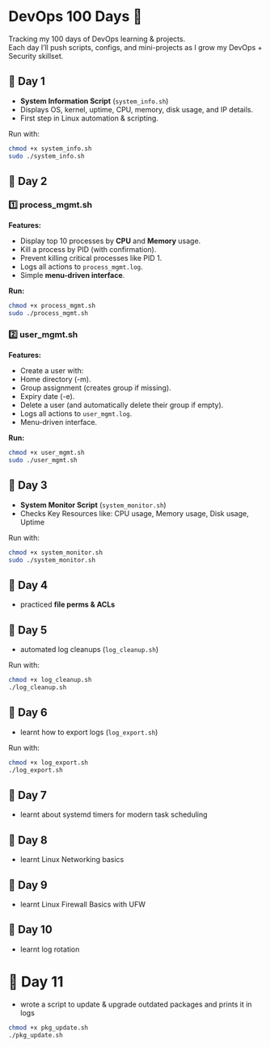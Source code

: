 # DevOps 100 Days 🚀

Tracking my 100 days of DevOps learning & projects.  
Each day I’ll push scripts, configs, and mini-projects as I grow my DevOps + Security skillset.  

## 📅 Day 1
- **System Information Script** (`system_info.sh`)
- Displays OS, kernel, uptime, CPU, memory, disk usage, and IP details.  
- First step in Linux automation & scripting.  

Run with:
```bash
chmod +x system_info.sh
sudo ./system_info.sh
```
## 📅 Day 2
### 1️⃣ process_mgmt.sh
**Features:**
- Display top 10 processes by **CPU** and **Memory** usage.
- Kill a process by PID (with confirmation).
- Prevent killing critical processes like PID 1.
- Logs all actions to `process_mgmt.log`.
- Simple **menu-driven interface**.

**Run:**
```bash
chmod +x process_mgmt.sh
sudo ./process_mgmt.sh
```

### 2️⃣ user_mgmt.sh
**Features:**
- Create a user with:
- Home directory (-m).
- Group assignment (creates group if missing).
- Expiry date (-e).
- Delete a user (and automatically delete their group if empty).
- Logs all actions to `user_mgmt.log`.
- Menu-driven interface.

**Run:**
```bash
chmod +x user_mgmt.sh
sudo ./user_mgmt.sh
```
## 📅 Day 3
- **System Monitor Script** (`system_monitor.sh`)
- Checks Key Resources like: CPU usage, Memory usage, Disk usage, Uptime  

Run with:
```bash
chmod +x system_monitor.sh
sudo ./system_monitor.sh
```

## 📅 Day 4
- practiced **file perms & ACLs**

## 📅 Day 5
- automated log cleanups (`log_cleanup.sh`)

Run with:
```bash
chmod +x log_cleanup.sh
./log_cleanup.sh
```

## 📅 Day 6
- learnt how to export logs (`log_export.sh`)

Run with:
```bash
chmod +x log_export.sh
./log_export.sh
```
## 📅 Day 7

- learnt about systemd timers for modern task scheduling

## 📅 Day 8

- learnt Linux Networking basics

## 📅 Day 9 

- learnt Linux Firewall Basics with UFW

## 📅 Day 10

- learnt log rotation

# 📅 Day 11
- wrote a script to update & upgrade outdated packages and prints it in logs
```bash
chmod +x pkg_update.sh
./pkg_update.sh
```
